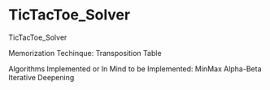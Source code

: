 # TicTacToe_Solver
TicTacToe_Solver

Memorization Techinque:
Transposition Table

Algorithms Implemented or In Mind to be Implemented:
MinMax
Alpha-Beta
Iterative Deepening

